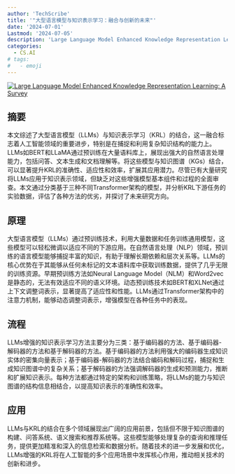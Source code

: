 ```yaml
---
author: 'TechScribe'
title: '"大型语言模型与知识表示学习：融合与创新的未来"'
date: '2024-07-01'
Lastmod: '2024-07-05'
description: 'Large Language Model Enhanced Knowledge Representation Learning: A Survey'
categories:
  - CS.AI
# tags:
#   - emoji
---
```


[![Large Language Model Enhanced Knowledge Representation Learning: A Survey](https://arxiv-research-1301205113.cos.ap-guangzhou.myqcloud.com/images/2407.00936v1.pdf_0.jpg)](https://arxiv.org/abs/2407.00936v1)

## 摘要

本文综述了大型语言模型（LLMs）与知识表示学习（KRL）的结合，这一融合标志着人工智能领域的重要进步，特别是在捕捉和利用复杂知识结构的能力上。LLMs如BERT和LLaMA通过预训练在大量语料库上，展现出强大的自然语言处理能力，包括问答、文本生成和文档理解等。将这些模型与知识图谱（KGs）结合，可以显著提升KRL的准确性、适应性和效率，扩展其应用潜力。尽管已有大量研究将LLMs应用于知识表示领域，但缺乏对这些增强模型基本组件和过程的全面审查。本文通过分类基于三种不同Transformer架构的模型，并分析KRL下游任务的实验数据，评估了各种方法的优劣，并探讨了未来研究方向。<!--more-->

## 原理

大型语言模型（LLMs）通过预训练技术，利用大量数据和任务训练通用模型，这些模型可以轻松微调以适应不同的下游应用。在自然语言处理（NLP）领域，预训练的语言模型能够捕捉丰富的知识，有助于理解长期依赖和层次关系等。LLMs的核心优势在于其能够从任何未标记的文本语料库中获取训练数据，提供了几乎无限的训练资源。早期预训练方法如Neural Language Model（NLM）和Word2vec是静态的，无法有效适应不同的语义环境。动态预训练技术如BERT和XLNet通过上下文调整词表示，显著提高了适应性和性能。LLMs通过Transformer架构中的注意力机制，能够动态调整词表示，增强模型在各种任务中的表现。

## 流程

LLMs增强的知识表示学习方法主要分为三类：基于编码器的方法、基于编码器-解码器的方法和基于解码器的方法。基于编码器的方法利用强大的编码器生成知识实体的密集向量表示；基于编码器-解码器的方法结合编码和解码过程，捕捉和生成知识图谱中的复杂关系；基于解码器的方法强调解码器的生成和预测能力，推断和扩展知识表示。每种方法都通过特定的架构和训练策略，将LLMs的能力与知识图谱的结构信息相结合，以提高知识表示的准确性和效率。

## 应用

LLMs与KRL的结合在多个领域展现出广阔的应用前景，包括但不限于知识图谱的构建、问答系统、语义搜索和推荐系统等。这些模型能够处理复杂的查询和推理任务，提供更加精准和深入的信息检索和数据分析。随着技术的进一步发展和优化，LLMs增强的KRL将在人工智能的多个应用场景中发挥核心作用，推动相关技术的创新和进步。